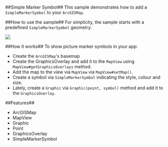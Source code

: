 ##Simple Marker Symbol##
This sample demonstrates how to add a `SimpleMarkerSymbol` to your `ArcGISMap`.

##How to use the sample##
For simplicity, the sample starts with a predefined `SimpleMarkerSymbol` geometry.

![](SimpleLineSymbol.png)

##How it works##
 To show picture marker symbols in your app:

- Create the `ArcGISMap`'s basemap
- Create the GraphicsOverlay and add it to the `MapView` using `MapView#getGraphicsOverlays` method.
- Add the map to the view via `MapView` via `MapView#setMap()`.  
- Create a symbol via `SimpleMarkerSymbol` indicating the style, colour and size. 
- Lately, create a `Graphic` via `Graphic(point, symbol)` method and add it to the `GraphicsOverlay`.
 
##Features##
- ArcGISMap
- MapView
- Graphic
- Point
- GraphicsOverlay
- SimpleMarkerSymbol